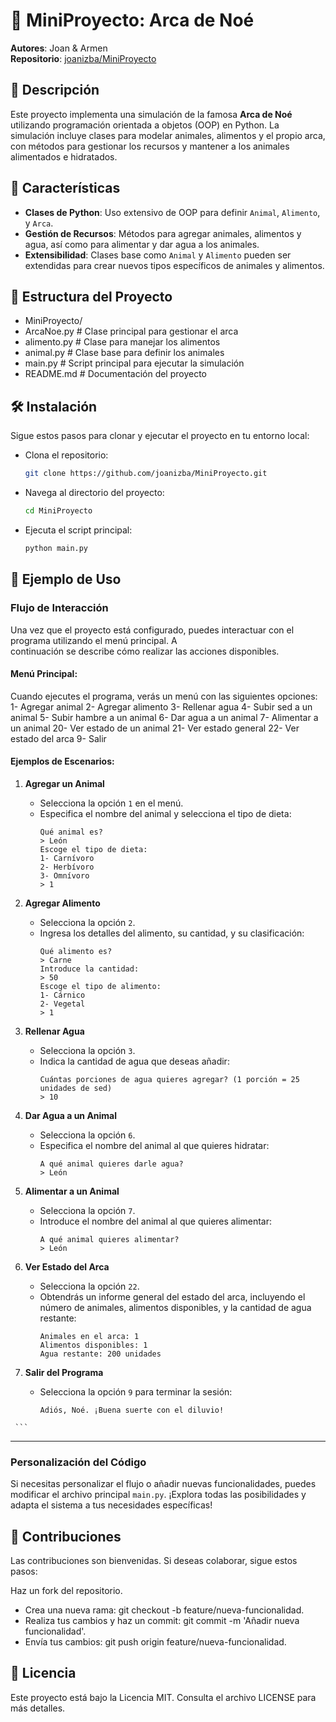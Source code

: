 # 🐾 MiniProyecto: Arca de Noé

**Autores**: Joan & Armen  
**Repositorio**: [joanizba/MiniProyecto](https://github.com/joanizba/MiniProyecto)

## 📖 Descripción

Este proyecto implementa una simulación de la famosa **Arca de Noé** utilizando programación orientada a objetos (OOP) en Python. La simulación incluye clases para modelar animales, alimentos y el propio arca, con métodos para gestionar los recursos y mantener a los animales alimentados e hidratados.

## 🚀 Características

- **Clases de Python**: Uso extensivo de OOP para definir `Animal`, `Alimento`, y `Arca`.
- **Gestión de Recursos**: Métodos para agregar animales, alimentos y agua, así como para alimentar y dar agua a los animales.
- **Extensibilidad**: Clases base como `Animal` y `Alimento` pueden ser extendidas para crear nuevos tipos específicos de animales y alimentos.

## 📂 Estructura del Proyecto

- MiniProyecto/ 
- ArcaNoe.py # Clase principal para gestionar el arca 
- alimento.py # Clase para manejar los alimentos 
- animal.py # Clase base para definir los animales 
- main.py # Script principal para ejecutar la simulación 
- README.md # Documentación del proyecto


## 🛠️ Instalación

Sigue estos pasos para clonar y ejecutar el proyecto en tu entorno local:

- Clona el repositorio:    
   ```bash
   git clone https://github.com/joanizba/MiniProyecto.git
- Navega al directorio del proyecto:
    ```bash
    cd MiniProyecto
- Ejecuta el script principal:
    ```bash
    python main.py

## 🐶 Ejemplo de Uso
   ### Flujo de Interacción
   Una vez que el proyecto está configurado, puedes interactuar con el programa utilizando el menú principal. A       
   continuación se describe cómo realizar las acciones disponibles.
   #### Menú Principal:
   Cuando ejecutes el programa, verás un menú con las siguientes opciones:
      1- Agregar animal 
      2- Agregar alimento 
      3- Rellenar agua 
      4- Subir sed a un animal 
      5- Subir hambre a un animal 
      6- Dar agua a un animal 
      7- Alimentar a un animal 
      20- Ver estado de un animal 
      21- Ver estado general 
      22- Ver estado del arca 
      9- Salir

   
#### Ejemplos de Escenarios:

   1. **Agregar un Animal**
      - Selecciona la opción `1` en el menú.
      - Especifica el nombre del animal y selecciona el tipo de dieta:
        ```
        Qué animal es? 
        > León
        Escoge el tipo de dieta:
        1- Carnívoro
        2- Herbívoro
        3- Omnívoro
        > 1
        ```
   
   2. **Agregar Alimento**
      - Selecciona la opción `2`.
      - Ingresa los detalles del alimento, su cantidad, y su clasificación:
        ```
        Qué alimento es? 
        > Carne
        Introduce la cantidad:
        > 50
        Escoge el tipo de alimento:
        1- Cárnico
        2- Vegetal
        > 1
        ```
   
   3. **Rellenar Agua**
      - Selecciona la opción `3`.
      - Indica la cantidad de agua que deseas añadir:
        ```
        Cuántas porciones de agua quieres agregar? (1 porción = 25 unidades de sed)
        > 10
        ```
   
   4. **Dar Agua a un Animal**
      - Selecciona la opción `6`.
      - Especifica el nombre del animal al que quieres hidratar:
        ```
        A qué animal quieres darle agua?
        > León
        ```
   
   5. **Alimentar a un Animal**
      - Selecciona la opción `7`.
      - Introduce el nombre del animal al que quieres alimentar:
        ```
        A qué animal quieres alimentar?
        > León
        ```
   
   6. **Ver Estado del Arca**
      - Selecciona la opción `22`.
      - Obtendrás un informe general del estado del arca, incluyendo el número de animales, alimentos disponibles, y la 
        cantidad de agua restante:
        ```
        Animales en el arca: 1
        Alimentos disponibles: 1
        Agua restante: 200 unidades
        ```
   
   7. **Salir del Programa**
      - Selecciona la opción `9` para terminar la sesión:
        ```
        Adiós, Noé. ¡Buena suerte con el diluvio!
     ```

---

### Personalización del Código

Si necesitas personalizar el flujo o añadir nuevas funcionalidades, puedes modificar el archivo principal `main.py`. ¡Explora todas las posibilidades y adapta el sistema a tus necesidades específicas!

   
      
## 🌱 Contribuciones
Las contribuciones son bienvenidas. Si deseas colaborar, sigue estos pasos:

Haz un fork del repositorio.
- Crea una nueva rama: git checkout -b feature/nueva-funcionalidad.
- Realiza tus cambios y haz un commit: git commit -m 'Añadir nueva funcionalidad'.
- Envía tus cambios: git push origin feature/nueva-funcionalidad.
## 📝 Licencia
Este proyecto está bajo la Licencia MIT. Consulta el archivo LICENSE para más detalles.

